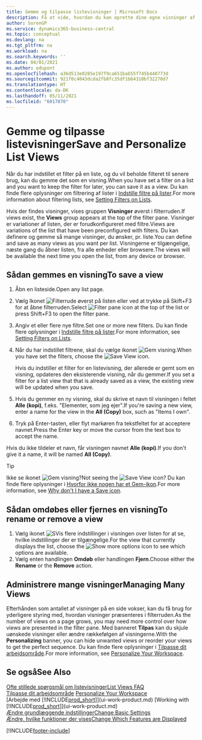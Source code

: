 ```yaml
---
title: Gemme og tilpasse listevisninger | Microsoft Docs
description: Få at vide, hvordan du kan oprette dine egne visninger af filtrerede lister.
author: SorenGP
ms.service: dynamics365-business-central
ms.topic: conceptual
ms.devlang: na
ms.tgt_pltfrm: na
ms.workload: na
ms.search.keywords: ''
ms.date: 04/01/2021
ms.author: edupont
ms.openlocfilehash: a36d513e0285e197f9ca651bab55f745b448773d
ms.sourcegitcommit: 921f0c4043dcda2fb8fc35df1b64310bf32270d7
ms.translationtype: HT
ms.contentlocale: da-DK
ms.lasthandoff: 05/11/2021
ms.locfileid: "6017070"
---
```

# <a name="save-and-personalize-list-views"></a><span data-ttu-id="345a0-103">Gemme og tilpasse listevisninger</span><span class="sxs-lookup"><span data-stu-id="345a0-103">Save and Personalize List Views</span></span>
<span data-ttu-id="345a0-104">Når du har indstillet et filter på en liste, og du vil beholde filteret til senere brug, kan du gemme det som en visning.</span><span class="sxs-lookup"><span data-stu-id="345a0-104">When you have set a filter on a list and you want to keep the filter for later, you can save it as a view.</span></span> <span data-ttu-id="345a0-105">Du kan finde flere oplysninger om filtrering af lister i [Indstille filtre på lister](ui-enter-criteria-filters.md#setting-filters-on-lists).</span><span class="sxs-lookup"><span data-stu-id="345a0-105">For more information about filtering lists, see [Setting Filters on Lists](ui-enter-criteria-filters.md#setting-filters-on-lists).</span></span>

<span data-ttu-id="345a0-106">Hvis der findes visninger, vises gruppen **Visninger** øverst i filterruden.</span><span class="sxs-lookup"><span data-stu-id="345a0-106">If views exist, the **Views** group appears at the top of the filter pane.</span></span> <span data-ttu-id="345a0-107">Visninger er variationer af listen, der er forudkonfigureret med filtre.</span><span class="sxs-lookup"><span data-stu-id="345a0-107">Views are variations of the list that have been preconfigured with filters.</span></span> <span data-ttu-id="345a0-108">Du kan definere og gemme så mange visninger, du ønsker, pr. liste.</span><span class="sxs-lookup"><span data-stu-id="345a0-108">You can define and save as many views as you want per list.</span></span> <span data-ttu-id="345a0-109">Visningerne er tilgængelige, næste gang du åbner listen, fra alle enheder eller browsere.</span><span class="sxs-lookup"><span data-stu-id="345a0-109">The views will be available the next time you open the list, from any device or browser.</span></span>

## <a name="to-save-a-view"></a><span data-ttu-id="345a0-110">Sådan gemmes en visning</span><span class="sxs-lookup"><span data-stu-id="345a0-110">To save a view</span></span>
1. <span data-ttu-id="345a0-111">Åbn en listeside.</span><span class="sxs-lookup"><span data-stu-id="345a0-111">Open any list page.</span></span>
2. <span data-ttu-id="345a0-112">Vælg Ikonet ![Filterrude](media/open-filter-pane-icon.png "Ikonet Filterrude") øverst på listen eller ved at trykke på Skift+F3 for at åbne filterruden.</span><span class="sxs-lookup"><span data-stu-id="345a0-112">Select ![Filter pane icon](media/open-filter-pane-icon.png "Filter pane icon") at the top of the list or press Shift+F3 to open the filter pane.</span></span>
3. <span data-ttu-id="345a0-113">Angiv et eller flere nye filtre.</span><span class="sxs-lookup"><span data-stu-id="345a0-113">Set one or more new filters.</span></span> <span data-ttu-id="345a0-114">Du kan finde flere oplysninger i [Indstille filtre på lister](ui-enter-criteria-filters.md#setting-filters-on-lists).</span><span class="sxs-lookup"><span data-stu-id="345a0-114">For more information, see [Setting Filters on Lists](ui-enter-criteria-filters.md#setting-filters-on-lists).</span></span>
4. <span data-ttu-id="345a0-115">Når du har indstillet filtrene, skal du vælge ikonet ![Gem visning](media/save_view_icon.png "Gem visning").</span><span class="sxs-lookup"><span data-stu-id="345a0-115">When you have set the filters, choose the ![Save View](media/save_view_icon.png "Save View") icon.</span></span>

    <span data-ttu-id="345a0-116">Hvis du indstiller et filter for en listevisning, der allerede er gemt som en visning, opdateres den eksisterende visning, når du gemmer.</span><span class="sxs-lookup"><span data-stu-id="345a0-116">If you set a filter for a list view that that is already saved as a view, the existing view will be updated when you save.</span></span>
5. <span data-ttu-id="345a0-117">Hvis du gemmer en ny visning, skal du skrive et navn til visningen i feltet **Alle (kopi)**, f.eks. "Elementer, som jeg ejer".</span><span class="sxs-lookup"><span data-stu-id="345a0-117">If you're saving a new view, enter a name for the view in the **All (Copy)** box, such as "Items I own".</span></span>
6. <span data-ttu-id="345a0-118">Tryk på Enter-tasten, eller flyt markøren fra tekstfeltet for at acceptere navnet.</span><span class="sxs-lookup"><span data-stu-id="345a0-118">Press the Enter key or move the cursor from the text box to accept the name.</span></span>

<span data-ttu-id="345a0-119">Hvis du ikke tildeler et navn, får visningen navnet **Alle (kopi)**.</span><span class="sxs-lookup"><span data-stu-id="345a0-119">If you don't give it a name, it will be named **All (Copy)**.</span></span>

> [!TIP]
> <span data-ttu-id="345a0-120">Ikke se ikonet ![Gem visning](media/save_view_icon.png "Gem visning")?</span><span class="sxs-lookup"><span data-stu-id="345a0-120">Not seeing the ![Save View](media/save_view_icon.png "Save View") icon?</span></span> <span data-ttu-id="345a0-121">Du kan finde flere oplysninger i [Hvorfor ikke nogen har et Gem-ikon](/dynamics365/business-central/ui-views-faq#save).</span><span class="sxs-lookup"><span data-stu-id="345a0-121">For more information, see [Why don't I have a Save icon](/dynamics365/business-central/ui-views-faq#save).</span></span>

## <a name="to-rename-or-remove-a-view"></a><span data-ttu-id="345a0-122">Sådan omdøbes eller fjernes en visning</span><span class="sxs-lookup"><span data-stu-id="345a0-122">To rename or remove a view</span></span>
1. <span data-ttu-id="345a0-123">Vælg ikonet ![SVis flere indstillinger](media/show-more-options-icon.png "Vis flere indstillinger") i visningen over listen for at se, hvilke indstillinger der er tilgængelige.</span><span class="sxs-lookup"><span data-stu-id="345a0-123">For the view that currently displays the list, choose the ![Show more options](media/show-more-options-icon.png "Show more options") icon to see which options are available.</span></span>
2. <span data-ttu-id="345a0-124">Vælg enten handlingen **Omdøb** eller handlingen **Fjern**.</span><span class="sxs-lookup"><span data-stu-id="345a0-124">Choose either the **Rename** or the **Remove** action.</span></span>

## <a name="managing-many-views"></a><span data-ttu-id="345a0-125">Administrere mange visninger</span><span class="sxs-lookup"><span data-stu-id="345a0-125">Managing Many Views</span></span>
<span data-ttu-id="345a0-126">Efterhånden som antallet af visninger på en side vokser, kan du få brug for yderligere styring med, hvordan visninger præsenteres i filterruden.</span><span class="sxs-lookup"><span data-stu-id="345a0-126">As the number of views on a page grows, you may need more control over how views are presented in the filter pane.</span></span> <span data-ttu-id="345a0-127">Med banneret **Tilpas** kan du skjule uønskede visninger eller ændre rækkefølgen af visningerne.</span><span class="sxs-lookup"><span data-stu-id="345a0-127">With the **Personalizing** banner, you can hide unwanted views or reorder your views to get the perfect sequence.</span></span> <span data-ttu-id="345a0-128">Du kan finde flere oplysninger i [Tilpasse dit arbejdsområde](ui-personalization-user.md).</span><span class="sxs-lookup"><span data-stu-id="345a0-128">For more information, see [Personalize Your Workspace](ui-personalization-user.md).</span></span>

## <a name="see-also"></a><span data-ttu-id="345a0-129">Se også</span><span class="sxs-lookup"><span data-stu-id="345a0-129">See Also</span></span>
[<span data-ttu-id="345a0-130">Ofte stillede spørgsmål om listevisninger</span><span class="sxs-lookup"><span data-stu-id="345a0-130">List Views FAQ</span></span>](ui-views-faq.yml)  
<span data-ttu-id="345a0-131">[Tilpasse dit arbejdsområde](ui-personalization-user.md)  </span><span class="sxs-lookup"><span data-stu-id="345a0-131">[Personalize Your Workspace](ui-personalization-user.md)  </span></span>  
<span data-ttu-id="345a0-132">[Arbejde med [!INCLUDE[prod_short](includes/prod_short.md)]](ui-work-product.md)  </span><span class="sxs-lookup"><span data-stu-id="345a0-132">[Working with [!INCLUDE[prod_short](includes/prod_short.md)]](ui-work-product.md)  </span></span>  
[<span data-ttu-id="345a0-133">Ændre grundlæggende indstillinger</span><span class="sxs-lookup"><span data-stu-id="345a0-133">Change Basic Settings</span></span>](ui-change-basic-settings.md)  
[<span data-ttu-id="345a0-134">Ændre, hvilke funktioner der vises</span><span class="sxs-lookup"><span data-stu-id="345a0-134">Change Which Features are Displayed</span></span>](ui-experiences.md)  


[!INCLUDE[footer-include](includes/footer-banner.md)]